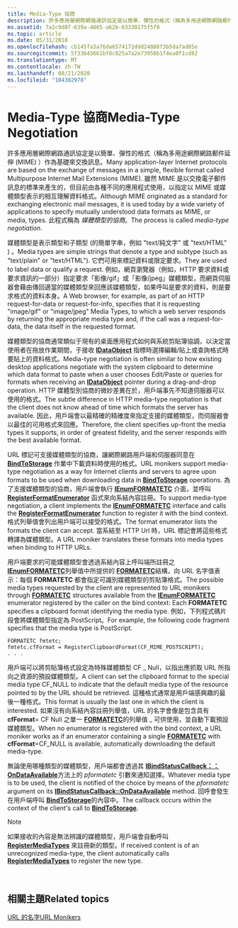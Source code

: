 ```yaml
---
title: Media-Type 協商
description: 許多應用層網際網路通訊協定是以簡單、彈性的格式（稱為多用途網際網路郵件延伸 (MIME) ）作為基礎來交換訊息。
ms.assetid: 7a2c9d8f-639a-4865-a62b-63330175f5f0
ms.topic: article
ms.date: 05/31/2018
ms.openlocfilehash: cb145fa3a76da6574172ddd24888f3b5da7ad85e
ms.sourcegitcommit: 5f33645661bf8c825a7a2e73950b1f4ea0f1cd82
ms.translationtype: MT
ms.contentlocale: zh-TW
ms.lasthandoff: 08/21/2020
ms.locfileid: "104382978"
---
```

# <a name="media-type-negotiation"></a><span data-ttu-id="6cb75-103">Media-Type 協商</span><span class="sxs-lookup"><span data-stu-id="6cb75-103">Media-Type Negotiation</span></span>

<span data-ttu-id="6cb75-104">許多應用層網際網路通訊協定是以簡單、彈性的格式（稱為多用途網際網路郵件延伸 (MIME) ）作為基礎來交換訊息。</span><span class="sxs-lookup"><span data-stu-id="6cb75-104">Many application-layer Internet protocols are based on the exchange of messages in a simple, flexible format called Multipurpose Internet Mail Extensions (MIME).</span></span> <span data-ttu-id="6cb75-105">雖然 MIME 是以交換電子郵件訊息的標準來產生的，但目前由各種不同的應用程式使用，以指定以 MIME 或媒體類型表示的相互理解資料格式。</span><span class="sxs-lookup"><span data-stu-id="6cb75-105">Although MIME originated as a standard for exchanging electronic mail messages, it is used today by a wide variety of applications to specify mutually understood data formats as MIME, or media, types.</span></span> <span data-ttu-id="6cb75-106">此程式稱為 *媒體類型的協商*。</span><span class="sxs-lookup"><span data-stu-id="6cb75-106">The process is called *media-type negotiation*.</span></span>

<span data-ttu-id="6cb75-107">媒體類型是表示類型和子類型 (的簡單字串，例如 "text/純文字" 或 "text/HTML" ) 。</span><span class="sxs-lookup"><span data-stu-id="6cb75-107">Media types are simple strings that denote a type and subtype (such as "text/plain" or "text/HTML").</span></span> <span data-ttu-id="6cb75-108">它們可用來標記資料或限定要求。</span><span class="sxs-lookup"><span data-stu-id="6cb75-108">They are used to label data or qualify a request.</span></span> <span data-ttu-id="6cb75-109">例如，網頁瀏覽器（例如，HTTP 要求資料或要求資訊的一部分）指定要求「影像/gif」或「影像/jpeg」媒體類型，而網頁伺服器會藉由傳回適當的媒體類型來回應該媒體類型，如果呼叫是要求的資料，則是要求格式的資料本身。</span><span class="sxs-lookup"><span data-stu-id="6cb75-109">A Web browser, for example, as part of an HTTP request-for-data or request-for-info, specifies that it is requesting "image/gif" or "image/jpeg" Media Types, to which a web server responds by returning the appropriate media type and, if the call was a request-for-data, the data itself in the requested format.</span></span>

<span data-ttu-id="6cb75-110">媒體類型的協商通常類似于現有的桌面應用程式如何與系統剪貼簿協調，以決定當使用者在拖放作業期間，于接收 [**IDataObject**](/windows/desktop/api/ObjIdl/nn-objidl-idataobject) 指標時選擇編輯/貼上或查詢格式時要貼上的資料格式。</span><span class="sxs-lookup"><span data-stu-id="6cb75-110">Media-type negotiation is often similar to how existing desktop applications negotiate with the system clipboard to determine which data format to paste when a user chooses Edit/Paste or queries for formats when receiving an [**IDataObject**](/windows/desktop/api/ObjIdl/nn-objidl-idataobject) pointer during a drag-and-drop operation.</span></span> <span data-ttu-id="6cb75-111">HTTP 媒體型別協商的微妙差異在於，用戶端事先不知道伺服器可以使用的格式。</span><span class="sxs-lookup"><span data-stu-id="6cb75-111">The subtle difference in HTTP media-type negotiation is that the client does not know ahead of time which formats the server has available.</span></span> <span data-ttu-id="6cb75-112">因此，用戶端會以最精確的精確度來指定支援的媒體類型，而伺服器會以最佳的可用格式來回應。</span><span class="sxs-lookup"><span data-stu-id="6cb75-112">Therefore, the client specifies up-front the media types it supports, in order of greatest fidelity, and the server responds with the best available format.</span></span>

<span data-ttu-id="6cb75-113">URL 標記可支援媒體類型的協商，讓網際網路用戶端和伺服器同意在 [**BindToStorage**](/windows/desktop/api/ObjIdl/nf-objidl-imoniker-bindtostorage) 作業中下載資料時使用的格式。</span><span class="sxs-lookup"><span data-stu-id="6cb75-113">URL monikers support media-type negotiation as a way for Internet clients and servers to agree upon formats to be used when downloading data in [**BindToStorage**](/windows/desktop/api/ObjIdl/nf-objidl-imoniker-bindtostorage) operations.</span></span> <span data-ttu-id="6cb75-114">為了支援媒體類型的協商，用戶端會執行 [**IEnumFORMATETC**](/windows/desktop/api/ObjIdl/nn-objidl-ienumformatetc) 介面，並呼叫 [**RegisterFormatEnumerator**](/previous-versions/windows/internet-explorer/ie-developer/platform-apis/ms775116(v=vs.85)) 函式來向系結內容註冊。</span><span class="sxs-lookup"><span data-stu-id="6cb75-114">To support media-type negotiation, a client implements the [**IEnumFORMATETC**](/windows/desktop/api/ObjIdl/nn-objidl-ienumformatetc) interface and calls the [**RegisterFormatEnumerator**](/previous-versions/windows/internet-explorer/ie-developer/platform-apis/ms775116(v=vs.85)) function to register it with the bind context.</span></span> <span data-ttu-id="6cb75-115">格式列舉值會列出用戶端可以接受的格式。</span><span class="sxs-lookup"><span data-stu-id="6cb75-115">The format enumerator lists the formats the client can accept.</span></span> <span data-ttu-id="6cb75-116">當系結至 HTTP Url 時，URL 標記會將這些格式轉譯為媒體類型。</span><span class="sxs-lookup"><span data-stu-id="6cb75-116">A URL moniker translates these formats into media types when binding to HTTP URLs.</span></span>

<span data-ttu-id="6cb75-117">用戶端要求的可能媒體類型會透過系結內容上呼叫端所註冊之 [**IEnumFORMATETC**](/windows/desktop/api/ObjIdl/nn-objidl-ienumformatetc)列舉值中所提供的 [**FORMATETC**](/windows/win32/api/objidl/ns-objidl-formatetc)結構，向 URL 名字值表示：每個 **FORMATETC** 都會指定可識別媒體類型的剪貼簿格式。</span><span class="sxs-lookup"><span data-stu-id="6cb75-117">The possible media types requested by the client are represented to URL monikers through [**FORMATETC**](/windows/win32/api/objidl/ns-objidl-formatetc) structures available from the [**IEnumFORMATETC**](/windows/desktop/api/ObjIdl/nn-objidl-ienumformatetc) enumerator registered by the caller on the bind context: Each **FORMATETC** specifies a clipboard format identifying the media type.</span></span> <span data-ttu-id="6cb75-118">例如，下列程式碼片段會將媒體類型指定為 PostScript。</span><span class="sxs-lookup"><span data-stu-id="6cb75-118">For example, the following code fragment specifies that the media type is PostScript.</span></span>

``` syntax
FORMATETC fmtetc;
fmtetc.cfFormat = RegisterClipboardFormat(CF_MIME_POSTSCRIPT);
. . .
```

<span data-ttu-id="6cb75-119">用戶端可以將剪貼簿格式設定為特殊媒體類型 CF \_ Null，以指出應抓取 URL 所指向之資源的預設媒體類型。</span><span class="sxs-lookup"><span data-stu-id="6cb75-119">A client can set the clipboard format to the special media type CF\_NULL to indicate that the default media type of the resource pointed to by the URL should be retrieved.</span></span> <span data-ttu-id="6cb75-120">這種格式通常是用戶端感興趣的最後一種格式。</span><span class="sxs-lookup"><span data-stu-id="6cb75-120">This format is usually the last one in which the client is interested.</span></span> <span data-ttu-id="6cb75-121">如果沒有向系結內容註冊列舉值，URL 的名字會像是包含具有 **cfFormat**= CF Null 之單一 [**FORMATETC**](/windows/win32/api/objidl/ns-objidl-formatetc)的列舉值 \_ 可供使用，並自動下載預設媒體類型。</span><span class="sxs-lookup"><span data-stu-id="6cb75-121">When no enumerator is registered with the bind context, a URL moniker works as if an enumerator containing a single [**FORMATETC**](/windows/win32/api/objidl/ns-objidl-formatetc) with **cfFormat**=CF\_NULL is available, automatically downloading the default media-type.</span></span>

<span data-ttu-id="6cb75-122">無論使用哪種類型的媒體類型，用戶端都會透過其 [**IBindStatusCallback：： OnDataAvailable**](/previous-versions/windows/internet-explorer/ie-developer/platform-apis/ms775061(v=vs.85))方法上的 *pformatetc* 引數來通知選擇。</span><span class="sxs-lookup"><span data-stu-id="6cb75-122">Whatever media type is to be used, the client is notified of the choice by means of the *pformatetc* argument on its [**IBindStatusCallback::OnDataAvailable**](/previous-versions/windows/internet-explorer/ie-developer/platform-apis/ms775061(v=vs.85)) method.</span></span> <span data-ttu-id="6cb75-123">回呼會發生在用戶端呼叫 [**BindToStorage**](/windows/desktop/api/ObjIdl/nf-objidl-imoniker-bindtostorage)的內容中。</span><span class="sxs-lookup"><span data-stu-id="6cb75-123">The callback occurs within the context of the client's call to [**BindToStorage**](/windows/desktop/api/ObjIdl/nf-objidl-imoniker-bindtostorage).</span></span>

> [!Note]  
> <span data-ttu-id="6cb75-124">如果接收的內容是無法辨識的媒體類型，用戶端會自動呼叫 [**RegisterMediaTypes**](/previous-versions/windows/internet-explorer/ie-developer/platform-apis/ms775118(v=vs.85)) 來註冊新的類型。</span><span class="sxs-lookup"><span data-stu-id="6cb75-124">If received content is of an unrecognized media-type, the client automatically calls [**RegisterMediaTypes**](/previous-versions/windows/internet-explorer/ie-developer/platform-apis/ms775118(v=vs.85)) to register the new type.</span></span>

 

## <a name="related-topics"></a><span data-ttu-id="6cb75-125">相關主題</span><span class="sxs-lookup"><span data-stu-id="6cb75-125">Related topics</span></span>

<dl> <dt>

[<span data-ttu-id="6cb75-126">URL 的名字</span><span class="sxs-lookup"><span data-stu-id="6cb75-126">URL Monikers</span></span>](url-monikers.md)
</dt> </dl>

 

 